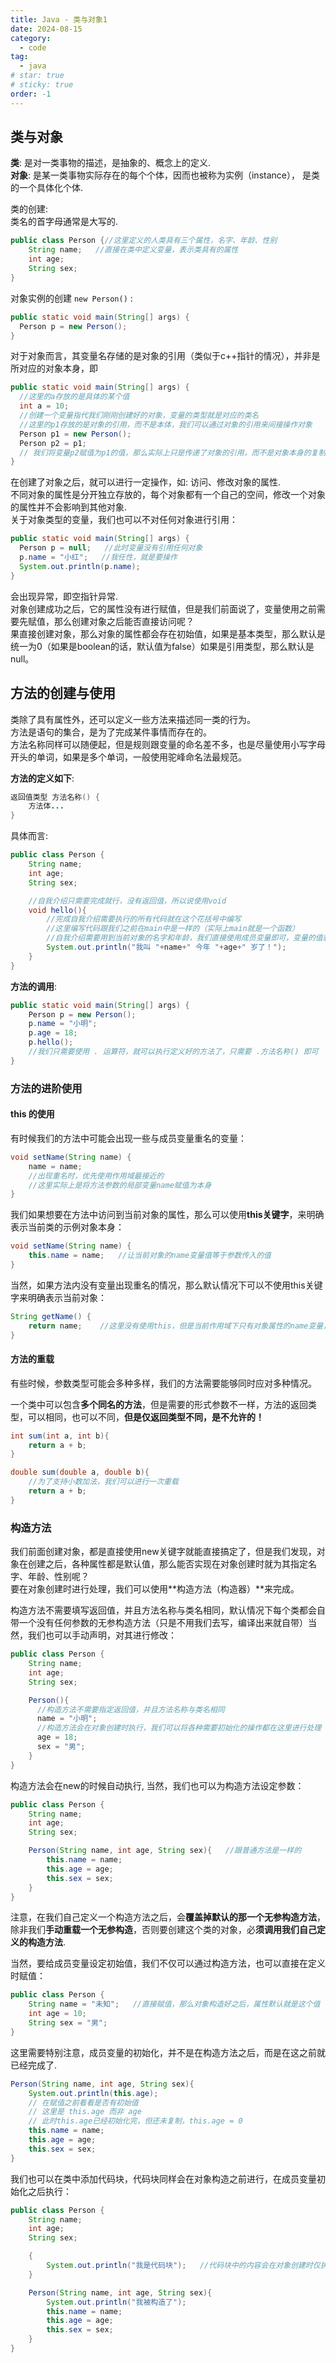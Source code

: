 ```yaml
---
title: Java - 类与对象1
date: 2024-08-15
category:
  - code
tag:
  - java
# star: true
# sticky: true
order: -1
---
```


## 类与对象

**类**: 是对一类事物的描述，是抽象的、概念上的定义.  
**对象**: 是某一类事物实际存在的每个个体，因而也被称为实例（instance）， 是类的一个具体化个体.  

类的创建:  
类名的首字母通常是大写的.  

```java
public class Person {//这里定义的人类具有三个属性，名字、年龄、性别
    String name;   //直接在类中定义变量，表示类具有的属性
    int age;
    String sex;
}
```

对象实例的创建 `new Person()` :  

```java
public static void main(String[] args) {
  Person p = new Person();
}
```

对于对象而言，其变量名存储的是对象的引用（类似于c++指针的情况），并非是所对应的对象本身，即  

```java
public static void main(String[] args) {
  //这里的a存放的是具体的某个值
  int a = 10;
  //创建一个变量指代我们刚刚创建好的对象，变量的类型就是对应的类名
  //这里的p1存放的是对象的引用，而不是本体，我们可以通过对象的引用来间接操作对象
  Person p1 = new Person();
  Person p2 = p1;
  // 我们将变量p2赋值为p1的值，那么实际上只是传递了对象的引用，而不是对象本身的复制
}
```

在创建了对象之后，就可以进行一定操作，如: 访问、修改对象的属性.  
不同对象的属性是分开独立存放的，每个对象都有一个自己的空间，修改一个对象的属性并不会影响到其他对象.  
关于对象类型的变量，我们也可以不对任何对象进行引用：  

```java
public static void main(String[] args) {
  Person p = null;   //此时变量没有引用任何对象
  p.name = "小红";   //我任性，就是要操作
  System.out.println(p.name);
}
```

会出现异常，即空指针异常.  
对象创建成功之后，它的属性没有进行赋值，但是我们前面说了，变量使用之前需要先赋值，那么创建对象之后能否直接访问呢？  
果直接创建对象，那么对象的属性都会存在初始值，如果是基本类型，那么默认是统一为0（如果是boolean的话，默认值为false）如果是引用类型，那么默认是null。

## 方法的创建与使用

类除了具有属性外，还可以定义一些方法来描述同一类的行为。  
方法是语句的集合，是为了完成某件事情而存在的。  
方法名称同样可以随便起，但是规则跟变量的命名差不多，也是尽量使用小写字母开头的单词，如果是多个单词，一般使用驼峰命名法最规范。

**方法的定义如下**:  

```java
返回值类型 方法名称() {
    方法体...
}
```

具体而言:  

```java
public class Person {
    String name;
    int age;
    String sex;

    //自我介绍只需要完成就行，没有返回值，所以说使用void
    void hello(){
        //完成自我介绍需要执行的所有代码就在这个花括号中编写
        //这里编写代码跟我们之前在main中是一样的（实际上main就是一个函数）
        //自我介绍需要用到当前对象的名字和年龄，我们直接使用成员变量即可，变量的值就是当前对象的存放值
        System.out.println("我叫 "+name+" 今年 "+age+" 岁了！");
    }
}
```

**方法的调用**:  

```java
public static void main(String[] args) {
    Person p = new Person();
    p.name = "小明";
    p.age = 18;
    p.hello();
    //我们只需要使用 . 运算符，就可以执行定义好的方法了，只需要 .方法名称() 即可
}
```

### 方法的进阶使用

#### this 的使用

有时候我们的方法中可能会出现一些与成员变量重名的变量：  

```java
void setName(String name) {
    name = name;
    //出现重名时，优先使用作用域最接近的
    //这里实际上是将方法参数的局部变量name赋值为本身
}
```

我们如果想要在方法中访问到当前对象的属性，那么可以使用**this关键字**，来明确表示当前类的示例对象本身：  

```java
void setName(String name) {
    this.name = name;   //让当前对象的name变量值等于参数传入的值
}
```

当然，如果方法内没有变量出现重名的情况，那么默认情况下可以不使用this关键字来明确表示当前对象：  

```java
String getName() {
    return name;    //这里没有使用this，但是当前作用域下只有对象属性的name变量，所以说直接就使用了
}
```

#### 方法的重载

有些时候，参数类型可能会多种多样，我们的方法需要能够同时应对多种情况。  

一个类中可以包含**多个同名的方法**，但是需要的形式参数不一样，方法的返回类型，可以相同，也可以不同，**但是仅返回类型不同，是不允许的！**  

```java
int sum(int a, int b){
    return a + b;
}

double sum(double a, double b){
    //为了支持小数加法，我们可以进行一次重载
    return a + b;
}
```

### 构造方法

我们前面创建对象，都是直接使用new关键字就能直接搞定了，但是我们发现，对象在创建之后，各种属性都是默认值，那么能否实现在对象创建时就为其指定名字、年龄、性别呢？  
要在对象创建时进行处理，我们可以使用**构造方法（构造器）**来完成。  

构造方法不需要填写返回值，并且方法名称与类名相同，默认情况下每个类都会自带一个没有任何参数的无参构造方法（只是不用我们去写，编译出来就自带）当然，我们也可以手动声明，对其进行修改：  

```java
public class Person {
    String name;
    int age;
    String sex;

    Person(){
      //构造方法不需要指定返回值，并且方法名称与类名相同
      name = "小明";
      //构造方法会在对象创建时执行，我们可以将各种需要初始化的操作都在这里进行处理
      age = 18;
      sex = "男";
    }
}
```

构造方法会在new的时候自动执行, 当然，我们也可以为构造方法设定参数：  

```java
public class Person {
    String name;
    int age;
    String sex;

    Person(String name, int age, String sex){   //跟普通方法是一样的
        this.name = name;
        this.age = age;
        this.sex = sex;
    }
}
```

注意，在我们自己定义一个构造方法之后，会**覆盖掉默认的那一个无参构造方法**，除非我们**手动重载一个无参构造**，否则要创建这个类的对象，必**须调用我们自己定义的构造方法**.  

当然，要给成员变量设定初始值，我们不仅可以通过构造方法，也可以直接在定义时赋值：  

```java
public class Person {
    String name = "未知";   //直接赋值，那么对象构造好之后，属性默认就是这个值
    int age = 10;
    String sex = "男";
}
```

这里需要特别注意，成员变量的初始化，并不是在构造方法之后，而是在这之前就已经完成了.  

```java
Person(String name, int age, String sex){
    System.out.println(this.age);
    // 在赋值之前看看是否有初始值
    // 这里是 this.age 而非 age
    // 此时this.age已经初始化完，但还未复制，this.age = 0
    this.name = name;
    this.age = age;
    this.sex = sex;
}
```

我们也可以在类中添加代码块，代码块同样会在对象构造之前进行，在成员变量初始化之后执行：  

```java
public class Person {
    String name;
    int age;
    String sex;

    {
        System.out.println("我是代码块");   //代码块中的内容会在对象创建时仅执行一次
    }

    Person(String name, int age, String sex){
        System.out.println("我被构造了");
        this.name = name;
        this.age = age;
        this.sex = sex;
    }
}
```
